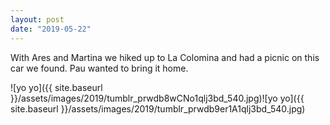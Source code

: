 ```yaml
---
layout: post
date: "2019-05-22"
---
```


With Ares and Martina we hiked up to La Colomina and had a picnic on this car we found. Pau wanted to bring it home.

![yo yo]({{ site.baseurl }}/assets/images/2019/tumblr_prwdb8wCNo1qlj3bd_540.jpg)![yo yo]({{ site.baseurl }}/assets/images/2019/tumblr_prwdb9er1A1qlj3bd_540.jpg)
